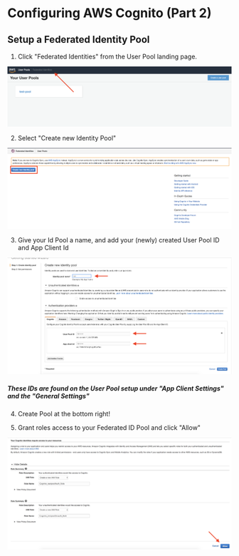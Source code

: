 # Configuring AWS Cognito (Part 2)

## Setup a Federated Identity Pool

1. Click "Federated Identities" from the User Pool landing page.

![User Pool Landing](../assets/new-pool-created.png)

2. Select "Create new Identity Pool"

![Fed Id Landing](../assets/fed-landing.png)

3. Give your Id Pool a name, and add your (newly) created User Pool ID and App Client Id

![Fed Id Creator](../assets/create-fed-id.png)

##### These IDs are found on the User Pool setup under "App Client Settings" and the "General Settings"

4. Create Pool at the bottom right!

5. Grant roles access to your Federated ID Pool and click "Allow"

![Fed Id Perms](../assets/fed-permissions.png)
